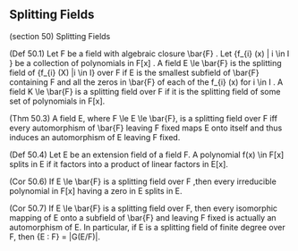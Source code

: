 Splitting Fields
------

(section 50) Splitting Fields

(Def 50.1) Let F be a field with algebraic closure \bar{F} . Let {f_{i} (x) | i \in I } be a collection of polynomials in F[x] . A field E \le \bar{F} is the splitting field of {f_{i} (X) |i \in I} over F if E is the smallest subfield of \bar{F} containing F and all the zeros in \bar{F} of each of the f_{i} (x) for i \in I . A field K \le \bar{F} is a splitting field over F if it is the splitting field of some set of polynomials in F[x].

(Thm 50.3) A field E, where F \le E \le \bar{F}, is a splitting field over F iff every automorphism of \bar{F} leaving F fixed maps E onto itself and thus induces an automorphism of E leaving F fixed.

(Def 50.4) Let E be an extension field of a field F. A polynomial f(x) \in F[x] splits in E if it factors into a product of linear factors in E[x].

(Cor 50.6) If E \le \bar{F} is a splitting field over F ,then every irreducible polynomial in F[x] having a zero in E splits in E.

(Cor 50.7) If E \le \bar{F} is a splitting field over F, then every isomorphic mapping of E onto a subfield of \bar{F} and leaving F fixed is actually an automorphism of E. In particular, if E is a splitting field of finite degree over F, then {E : F} = |G(E/F)|.

